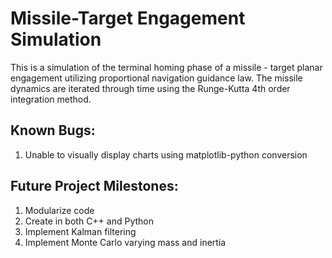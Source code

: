 # Missile-Target Engagement Simulation

This is a simulation of the terminal homing phase of a missile - target planar engagement utilizing proportional navigation guidance law. The missile dynamics are iterated through time using the Runge-Kutta 4th order integration method.

## Known Bugs:
1. Unable to visually display charts using matplotlib-python conversion

## Future Project Milestones:
1. Modularize code
2. Create in both C++ and Python
3. Implement Kalman filtering
4. Implement Monte Carlo varying mass and inertia

